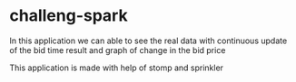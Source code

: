 # challeng-spark
In this application we can able to see the real data with continuous update of the bid time result and graph of change in the bid price

This application is made with help of stomp and sprinkler
